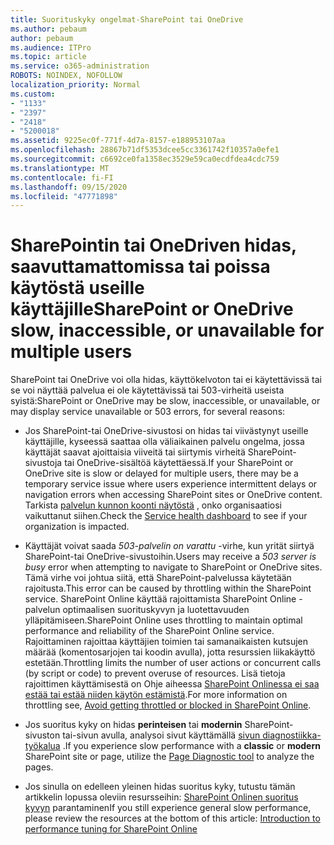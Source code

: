 ```yaml
---
title: Suorituskyky ongelmat-SharePoint tai OneDrive
ms.author: pebaum
author: pebaum
ms.audience: ITPro
ms.topic: article
ms.service: o365-administration
ROBOTS: NOINDEX, NOFOLLOW
localization_priority: Normal
ms.custom:
- "1133"
- "2397"
- "2418"
- "5200018"
ms.assetid: 9225ec0f-771f-4d7a-8157-e188953107aa
ms.openlocfilehash: 28867b71df5353dcee5cc3361742f10357a0efe1
ms.sourcegitcommit: c6692ce0fa1358ec3529e59ca0ecdfdea4cdc759
ms.translationtype: MT
ms.contentlocale: fi-FI
ms.lasthandoff: 09/15/2020
ms.locfileid: "47771898"
---
```

# <a name="sharepoint-or-onedrive-slow-inaccessible-or-unavailable-for-multiple-users"></a><span data-ttu-id="c03e8-102">SharePointin tai OneDriven hidas, saavuttamattomissa tai poissa käytöstä useille käyttäjille</span><span class="sxs-lookup"><span data-stu-id="c03e8-102">SharePoint or OneDrive slow, inaccessible, or unavailable for multiple users</span></span>

<span data-ttu-id="c03e8-103">SharePoint tai OneDrive voi olla hidas, käyttökelvoton tai ei käytettävissä tai se voi näyttää palvelua ei ole käytettävissä tai 503-virheitä useista syistä:</span><span class="sxs-lookup"><span data-stu-id="c03e8-103">SharePoint or OneDrive may be slow, inaccessible, or unavailable, or may display service unavailable or 503 errors, for several reasons:</span></span>
  
- <span data-ttu-id="c03e8-104">Jos SharePoint-tai OneDrive-sivustosi on hidas tai viivästynyt useille käyttäjille, kyseessä saattaa olla väliaikainen palvelu ongelma, jossa käyttäjät saavat ajoittaisia viiveitä tai siirtymis virheitä SharePoint-sivustoja tai OneDrive-sisältöä käytettäessä.</span><span class="sxs-lookup"><span data-stu-id="c03e8-104">If your SharePoint or OneDrive site is slow or delayed for multiple users, there may be a temporary service issue where users experience intermittent delays or navigation errors when accessing SharePoint sites or OneDrive content.</span></span> <span data-ttu-id="c03e8-105">Tarkista [palvelun kunnon koonti näytöstä](https://admin.microsoft.com/AdminPortal/Home#/servicehealth) , onko organisaatiosi vaikuttanut siihen.</span><span class="sxs-lookup"><span data-stu-id="c03e8-105">Check the [Service health dashboard](https://admin.microsoft.com/AdminPortal/Home#/servicehealth) to see if your organization is impacted.</span></span>
  
- <span data-ttu-id="c03e8-106">Käyttäjät voivat saada *503-palvelin on varattu* -virhe, kun yrität siirtyä SharePoint-tai OneDrive-sivustoihin.</span><span class="sxs-lookup"><span data-stu-id="c03e8-106">Users may receive a *503 server is busy* error when attempting to navigate to SharePoint or OneDrive sites.</span></span> <span data-ttu-id="c03e8-107">Tämä virhe voi johtua siitä, että SharePoint-palvelussa käytetään rajoitusta.</span><span class="sxs-lookup"><span data-stu-id="c03e8-107">This error can be caused by throttling within the SharePoint service.</span></span> <span data-ttu-id="c03e8-108">SharePoint Online käyttää rajoittamista SharePoint Online -palvelun optimaalisen suorituskyvyn ja luotettavuuden ylläpitämiseen.</span><span class="sxs-lookup"><span data-stu-id="c03e8-108">SharePoint Online uses throttling to maintain optimal performance and reliability of the SharePoint Online service.</span></span> <span data-ttu-id="c03e8-109">Rajoittaminen rajoittaa käyttäjien toimien tai samanaikaisten kutsujen määrää (komentosarjojen tai koodin avulla), jotta resurssien liikakäyttö estetään.</span><span class="sxs-lookup"><span data-stu-id="c03e8-109">Throttling limits the number of user actions or concurrent calls (by script or code) to prevent overuse of resources.</span></span> <span data-ttu-id="c03e8-110">Lisä tietoja rajoittimen käyttämisestä on Ohje aiheessa [SharePoint Onlinessa ei saa estää tai estää niiden käytön estämistä](https://docs.microsoft.com/sharepoint/dev/general-development/how-to-avoid-getting-throttled-or-blocked-in-sharepoint-online).</span><span class="sxs-lookup"><span data-stu-id="c03e8-110">For more information on throttling see, [Avoid getting throttled or blocked in SharePoint Online](https://docs.microsoft.com/sharepoint/dev/general-development/how-to-avoid-getting-throttled-or-blocked-in-sharepoint-online).</span></span>

- <span data-ttu-id="c03e8-111">Jos suoritus kyky on hidas **perinteisen** tai **modernin** SharePoint-sivuston tai-sivun avulla, analysoi sivut käyttämällä [sivun diagnostiikka-työkalua](https://aka.ms/perftool) .</span><span class="sxs-lookup"><span data-stu-id="c03e8-111">If you experience slow performance with a **classic** or **modern** SharePoint site or page, utilize the [Page Diagnostic tool](https://aka.ms/perftool) to analyze the pages.</span></span>
  
- <span data-ttu-id="c03e8-112">Jos sinulla on edelleen yleinen hidas suoritus kyky, tutustu tämän artikkelin lopussa oleviin resursseihin: [SharePoint Onlinen suoritus kyvyn](https://go.microsoft.com/fwlink/?linkid=2024334) parantaminen</span><span class="sxs-lookup"><span data-stu-id="c03e8-112">If you still experience general slow performance, please review the resources at the bottom of this article: [Introduction to performance tuning for SharePoint Online](https://go.microsoft.com/fwlink/?linkid=2024334)</span></span>
  